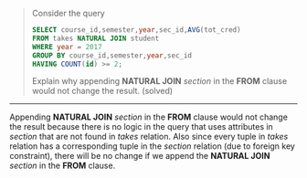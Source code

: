 > Consider the query 
> ```sql
> SELECT course_id,semester,year,sec_id,AVG(tot_cred)
> FROM takes NATURAL JOIN student
> WHERE year = 2017
> GROUP BY course_id,semester,year,sec_id
> HAVING COUNT(id) >= 2; 
> ```
> Explain why appending **NATURAL JOIN** _section_ in the **FROM** clause would not change the 
> result. (solved)

--------------------------------

Appending **NATURAL JOIN** _section_ in the **FROM** clause would not change the 
result because there is no logic in the query that uses attributes in _section_ that 
are not found in _takes_ relation. Also since every tuple in _takes_ relation has a corresponding
tuple in the _section_ relation (due to foreign key constraint), there will be no change if we append
the **NATURAL JOIN** _section_ in the **FROM** clause.
